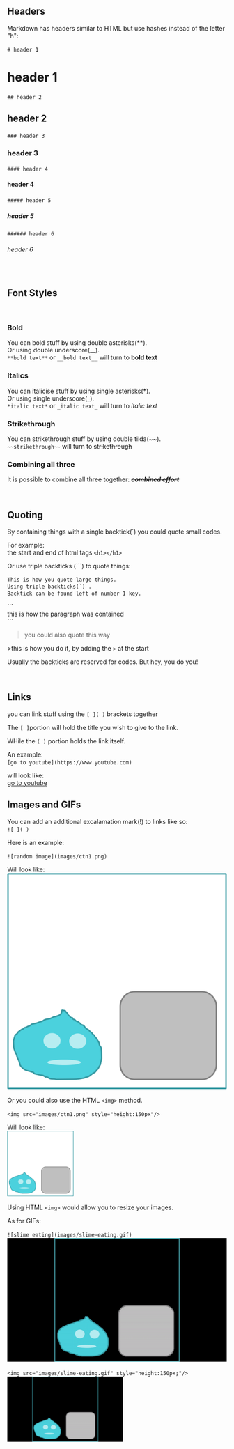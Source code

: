 ## Headers

Markdown has headers similar to HTML but use hashes 
instead of the letter "h":

`# header 1`
# header 1
`## header 2`
## header 2
`### header 3`
### header 3
`#### header 4`
#### header 4
`##### header 5`
##### header 5
`###### header 6`
###### header 6

<br>

## Font Styles
<br>

### Bold
You can bold stuff by using double asterisks(**).\
Or using double underscore(__).\
`**bold text**` or `__bold text__` will turn to **bold text**

### Italics
You can italicise stuff by using single asterisks(*).\
Or using single underscore(_).\
`*italic text*` or `_italic text_` will turn to *italic text*

### Strikethrough
You can strikethrough stuff by using double tilda(~~).\
`~~strikethrough~~` will turn to ~~strikethrough~~

### Combining all three
It is possible to combine all three together: ~~***combined effort***~~

<br>

## Quoting 
By containing things with a single backtick(`) you could quote small 
codes.

For example: \
the start and end of html tags `<h1></h1>`

Or use triple backticks (```) to quote things:


```
This is how you quote large things.
Using triple backticks(`) .
Backtick can be found left of number 1 key.
```
\```<br>
this is how the paragraph was contained<br>
\```

> you could also quote this way

\>this is how you do it, by adding the `>` at the start

Usually the backticks are reserved for codes. But hey, you do you!

<br>

## Links

you can link stuff using the `[ ]( )` brackets together

The `[ ]`portion will hold the title you wish to give to the link.

WHile the `( )` portion holds the link itself.

An example:\
`[go to youtube](https://www.youtube.com)`

will look like:\
[go to youtube](https://www.youtube.com)

## Images and GIFs

You can add an additional excalamation mark(!) to links like so:\
`![ ]( )`

Here is an example:

`![random image](images/ctn1.png)`

Will look like:\
![random image](images/ctn1.png)

Or you could also use the HTML `<img>` method.

`<img src="images/ctn1.png" style="height:150px"/>`

Will look like:\
<img src="images/ctn1.png" style="height:150px;"/>

Using HTML `<img>` would allow you to resize your images.

As for GIFs:

`![slime eating](images/slime-eating.gif)`\
![slime eating](images/slime-eating.gif)

`<img src="images/slime-eating.gif" style="height:150px;"/>`\
<img src="images/slime-eating.gif" style="height:150px;"/>